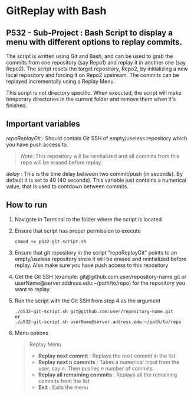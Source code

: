 GitReplay with Bash
===================
P532 - Sub-Project : Bash Script to display a menu with different options to replay commits.
----------

The script is written using Git and Bash, and can be used to grab the commits from one repository (say Repo1) and replay it in another one (say Repo2). The script resets the target repository, Repo2, by initializing a new local repository and forcing it on Repo2 upstream. The commits can be replayed incrementally using a Replay Menu.

This script is not directory specific. When executed, the script will make temporary directories in the current folder and remove them when it's finished.

Important variables 
-------------

*repoReplayGit* : Should contain Git SSH of empty/useless repository which you have push access to.
>*Note*: This repository will be reintialized and all commits from this repo will be erased before replay.

*delay* : This is the time delay between two commit/push (in seconds). By default it is set to 40 (40 seconds).
This variable just contains a numerical value, that is used to contdown between commits.

How to run
-------------

1. Navigate in Terminal to the folder where the script is located

2. Ensure that script has proper permission to execute
	```
	chmod +x p532-git-script.sh
	```

3. Ensure that git repository in the script "repoReplayGit" points to an empty/useless repository since it will be erased and reintialized before replay. Also make sure you have push access to this repository

4. Get the Git SSH (example: git@github\.com:user/repository-name.git or userName@server\.address\.edu:~/path/to/repo) for the repository you want to replay.

5. Run the script with the Git SSH from step 4 as the argument
	```
	./p532-git-script.sh git@github.com:user/repository-name.git
	or 
	./p532-git-script.sh userName@server.address.edu:~/path/to/repo
	```

6. Menu options
	> Replay Menu
	>- **Replay next commit** : Replays the next commit in the list
	>- **Replay next n commits** : Takes a numerical input from the user, say *n*. Then pushes *n* number of commits.
	>- **Replay all remaining commits** : Replays all the remaining commits from the list
	>- **Exit** : Exits the menu
